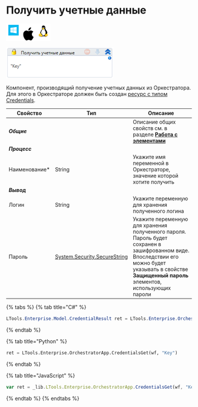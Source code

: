 # Получить учетные данные

![](<../../../../.gitbook/assets/image (100) (1) (1) (1) (1) (1) (1) (10) (210).png>)

![](<../../../../.gitbook/assets/image (270).png>)

Компонент, производящий получение учетных данных из Оркестратора. Для этого в Оркестраторе должен быть создан [ресурс с типом Сredentials](https://docs.primo-rpa.ru/primo-rpa/orchestrator/basics/assets).

| Свойство       | Тип                          | Описание                                   |
| -------------- | ---------------------------- | ------------------------------------------ |
| ***Общие***    |    | Описание общих свойств см. в разделе [**Работа с элементами**](https://docs.primo-rpa.ru/primo-rpa/primo-studio/process/elements) |
| ***Процесс***  |    |  |
| Наименование\* | String                       | Укажите имя переменной в Оркестраторе, значение которой хотите получить |
| ***Вывод***  |    |  |
| Логин          | String                       | Укажите переменную для хранения полученного логина |
| Пароль         | [System.Security.SecureString](https://learn.microsoft.com/ru-Ru/dotnet/api/system.security.securestring?view=net-6.0) | Укажите переменную для хранения полученного пароля. Пароль будет сохранен в зашифрованном виде. Впоследствии его можно будет указывать в свойстве **Защищенный пароль** элементов, использующих пароли |

{% tabs %}
{% tab title="C#" %}
```csharp
LTools.Enterprise.Model.CredentialResult ret = LTools.Enterprise.OrchestratorApp.CredentialsGet(wf, "Key");
```
{% endtab %}

{% tab title="Python" %}
```python
ret = LTools.Enterprise.OrchestratorApp.CredentialsGet(wf, "Key")
```
{% endtab %}

{% tab title="JavaScript" %}
```javascript
var ret = _lib.LTools.Enterprise.OrchestratorApp.CredentialsGet(wf, "Key");
```
{% endtab %}
{% endtabs %}
